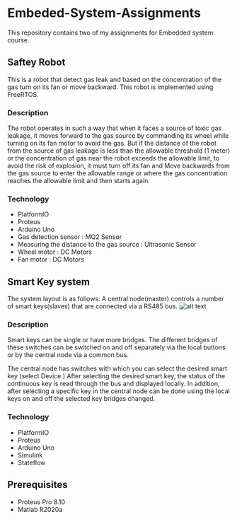 # Embeded-System-Assignments

This repository contains two of my assignments for Embedded system course.

## Saftey Robot
This is a robot that detect gas leak and based on the concentration of the gas turn on its fan or move backward. This robot is implemented using FreeRTOS.

### Description

The robot operates in such a way that when it faces a source of toxic gas leakage, it moves forward to the gas source by commanding its 
wheel while turning on its fan motor to avoid the gas.
But if the distance of the robot from the source of gas leakage is less than the allowable threshold (1 meter) or the concentration of gas near the
robot exceeds the allowable limit, to avoid the risk of explosion, it must turn off its fan and Move backwards from the gas source to enter 
the allowable range or where the gas concentration reaches the allowable limit and then starts again.


### Technology

* PlatformIO 
* Proteus
* Arduino Uno
* Gas detection sensor : MQ2 Sensor
* Measuring the distance to the gas source : Ultrasonic Sensor
* Wheel motor : DC Motors 
* Fan motor : DC Motors 

## Smart Key system
The system layout is as follows: A central node(master) controls a number of smart keys(slaves) that are connected via a ‫‪RS485‬‬ bus.
![alt text](https://github.com/mahtab2/Embeded-System-Assignments/main/asset/smartkey.jpg?raw=true)

### Description
Smart keys can be single or have more bridges. The different 
bridges of these switches can be switched on and off separately via the local buttons or by the central node via a common bus.


The central node has switches with which you can select the desired smart key (select Device.) After selecting
the desired smart key, the status of the continuous key is read through the bus and displayed locally. In addition, after
selecting a specific key in the central node can be done using the local keys on and off the selected key bridges changed.

### Technology

* PlatformIO 
* Proteus
* Arduino Uno
* Simulink
* Stateflow

## Prerequisites

* Proteus Pro 8.10
* Matlab R2020a


